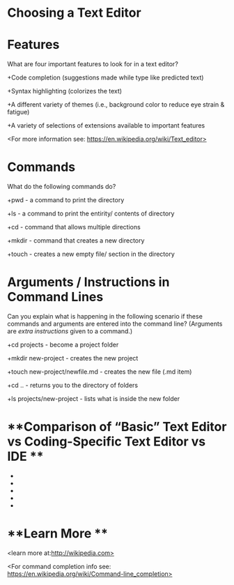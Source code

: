 # **Choosing a Text Editor**
# **Features** 

What are four important features to look for in a text editor?

 +Code completion (suggestions made while type like predicted text)
 
 +Syntax highlighting (colorizes the text)
 
 +A different variety of themes (i.e., background color to reduce eye strain & fatigue)
 
 +A variety of selections of extensions available to important features

<For more information see: https://en.wikipedia.org/wiki/Text_editor>

 # **Commands**
What do the following commands do?

+pwd - a command to print the directory

+ls - a command to print the entirity/ contents of directory

+cd - command that allows multiple directions

+mkdir - command that creates a new directory

+touch - creates a new empty file/ section in the directory

# **Arguments / Instructions in Command Lines**
Can you explain what is happening in the following scenario if these commands and arguments are entered into the command line?
(Arguments are *extra instructions* given to a command.)

+cd projects - become a project folder

+mkdir new-project - creates the new project

+touch new-project/newfile.md - creates the new file  (.md item)

+cd .. -  returns you to the directory of folders

+ls projects/new-project - lists what is inside the new folder

# **Comparison of “Basic” Text Editor vs Coding-Specific Text Editor vs IDE **
+
+
+
+
+
# **Learn More **

<learn more at:http://wikipedia.com>

<For command completion info see: https://en.wikipedia.org/wiki/Command-line_completion>
